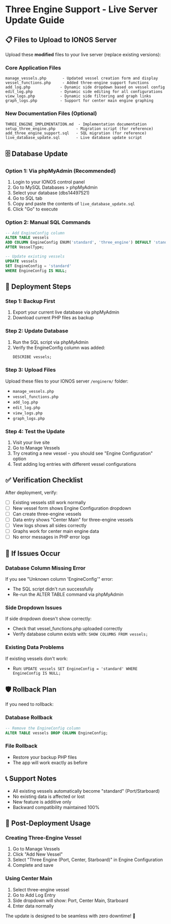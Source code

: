 # Three Engine Support - Live Server Update Guide

## 📋 Files to Upload to IONOS Server

Upload these **modified** files to your live server (replace existing versions):

### Core Application Files
```
manage_vessels.php       - Updated vessel creation form and display
vessel_functions.php     - Added three-engine support functions  
add_log.php             - Dynamic side dropdown based on vessel config
edit_log.php            - Dynamic side editing for all configurations
view_logs.php           - Dynamic side filtering and graph links
graph_logs.php          - Support for center main engine graphing
```

### New Documentation Files (Optional)
```
THREE_ENGINE_IMPLEMENTATION.md  - Implementation documentation
setup_three_engine.php         - Migration script (for reference)
add_three_engine_support.sql   - SQL migration (for reference)
live_database_update.sql       - Live database update script
```

## 🗄️ Database Update

### Option 1: Via phpMyAdmin (Recommended)
1. Login to your IONOS control panel
2. Go to MySQL Databases > phpMyAdmin
3. Select your database (dbs14497521)
4. Go to SQL tab
5. Copy and paste the contents of `live_database_update.sql`
6. Click "Go" to execute

### Option 2: Manual SQL Commands
```sql
-- Add EngineConfig column
ALTER TABLE vessels 
ADD COLUMN EngineConfig ENUM('standard', 'three_engine') DEFAULT 'standard' 
AFTER VesselType;

-- Update existing vessels
UPDATE vessels 
SET EngineConfig = 'standard' 
WHERE EngineConfig IS NULL;
```

## 🚀 Deployment Steps

### Step 1: Backup First
1. Export your current live database via phpMyAdmin
2. Download current PHP files as backup

### Step 2: Update Database
1. Run the SQL script via phpMyAdmin
2. Verify the EngineConfig column was added:
   ```sql
   DESCRIBE vessels;
   ```

### Step 3: Upload Files
Upload these files to your IONOS server `/enginerm/` folder:
- `manage_vessels.php`
- `vessel_functions.php` 
- `add_log.php`
- `edit_log.php`
- `view_logs.php`
- `graph_logs.php`

### Step 4: Test the Update
1. Visit your live site
2. Go to Manage Vessels
3. Try creating a new vessel - you should see "Engine Configuration" option
4. Test adding log entries with different vessel configurations

## ✅ Verification Checklist

After deployment, verify:
- [ ] Existing vessels still work normally
- [ ] New vessel form shows Engine Configuration dropdown
- [ ] Can create three-engine vessels
- [ ] Data entry shows "Center Main" for three-engine vessels
- [ ] View logs shows all sides correctly
- [ ] Graphs work for center main engine data
- [ ] No error messages in PHP error logs

## 🔧 If Issues Occur

### Database Column Missing Error
If you see "Unknown column 'EngineConfig'" error:
- The SQL script didn't run successfully
- Re-run the ALTER TABLE command via phpMyAdmin

### Side Dropdown Issues
If side dropdown doesn't show correctly:
- Check that vessel_functions.php uploaded correctly
- Verify database column exists with: `SHOW COLUMNS FROM vessels;`

### Existing Data Problems
If existing vessels don't work:
- Run: `UPDATE vessels SET EngineConfig = 'standard' WHERE EngineConfig IS NULL;`

## 🛡️ Rollback Plan

If you need to rollback:

### Database Rollback
```sql
-- Remove the EngineConfig column
ALTER TABLE vessels DROP COLUMN EngineConfig;
```

### File Rollback
- Restore your backup PHP files
- The app will work exactly as before

## 📞 Support Notes

- All existing vessels automatically become "standard" (Port/Starboard)
- No existing data is affected or lost
- New feature is additive only
- Backward compatibility maintained 100%

## 🎯 Post-Deployment Usage

### Creating Three-Engine Vessel
1. Go to Manage Vessels
2. Click "Add New Vessel"
3. Select "Three Engine (Port, Center, Starboard)" in Engine Configuration
4. Complete and save

### Using Center Main
1. Select three-engine vessel
2. Go to Add Log Entry  
3. Side dropdown will show: Port, Center Main, Starboard
4. Enter data normally

The update is designed to be seamless with zero downtime! 🚢
